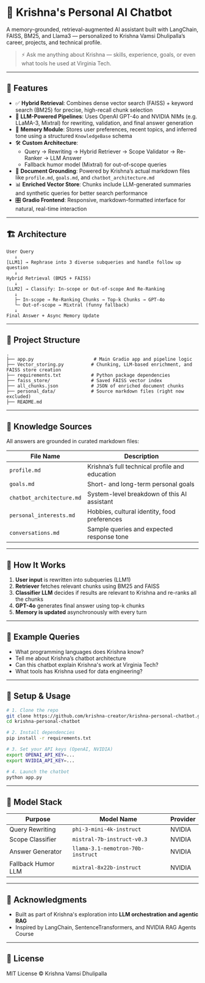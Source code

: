 # 🧠 Krishna's Personal AI Chatbot

A memory-grounded, retrieval-augmented AI assistant built with LangChain, FAISS, BM25, and Llama3 — personalized to Krishna Vamsi Dhulipalla’s career, projects, and technical profile.

> ⚡️ Ask me anything about Krishna — skills, experience, goals, or even what tools he used at Virginia Tech.

---

## 📌 Features

- ✅ **Hybrid Retrieval**: Combines dense vector search (FAISS) + keyword search (BM25) for precise, high-recall chunk selection
- 🤖 **LLM-Powered Pipelines**: Uses OpenAI GPT-4o and NVIDIA NIMs (e.g. LLaMA-3, Mixtral) for rewriting, validation, and final answer generation
- 🧠 **Memory Module**: Stores user preferences, recent topics, and inferred tone using a structured `KnowledgeBase` schema
- 🛠️ **Custom Architecture**:
  - Query → Rewriting → Hybrid Retriever → Scope Validator → Re-Ranker → LLM Answer
  - Fallback humor model (Mixtral) for out-of-scope queries
- 🧩 **Document Grounding**: Powered by Krishna’s actual markdown files like `profile.md`, `goals.md`, and `chatbot_architecture.md`
- 📊 **Enriched Vector Store**: Chunks include LLM-generated summaries and synthetic queries for better search performance
- 🎛️ **Gradio Frontend**: Responsive, markdown-formatted interface for natural, real-time interaction

---

## 🏗️ Architecture

```text
User Query
   ↓
[LLM1] → Rephrase into 3 diverse subqueries and handle follow up question
   ↓
Hybrid Retrieval (BM25 + FAISS)
   ↓
[LLM2] → Classify: In-scope or Out-of-scope And Re-Ranking
   ↓
   ├─ In-scope → Re-Ranking Chunks → Top-k Chunks → GPT-4o
   └─ Out-of-scope → Mixtral (funny fallback)
   ↓
Final Answer + Async Memory Update
```

---

## 📂 Project Structure

```
.
├── app.py                      # Main Gradio app and pipeline logic
├── Vector_storing.py          # Chunking, LLM-based enrichment, and FAISS store creation
├── requirements.txt           # Python package dependencies
├── faiss_store/               # Saved FAISS vector index
├── all_chunks.json            # JSON of enriched document chunks
├── personal_data/             # Source markdown files (right now excluded)
├── README.md
```

---

## 🧠 Knowledge Sources

All answers are grounded in curated markdown files:

| File Name                 | Description                                    |
| ------------------------- | ---------------------------------------------- |
| `profile.md`              | Krishna’s full technical profile and education |
| `goals.md`                | Short- and long-term personal goals            |
| `chatbot_architecture.md` | System-level breakdown of this AI assistant    |
| `personal_interests.md`   | Hobbies, cultural identity, food preferences   |
| `conversations.md`        | Sample queries and expected response tone      |

---

## 🧪 How It Works

1. **User input** is rewritten into subqueries (LLM1)
2. **Retriever** fetches relevant chunks using BM25 and FAISS
3. **Classifier LLM** decides if results are relevant to Krishna and re-ranks all the chunks
4. **GPT-4o** generates final answer using top-k chunks
5. **Memory is updated** asynchronously with every turn

---

## 💬 Example Queries

- What programming languages does Krishna know?
- Tell me about Krishna’s chatbot architecture
- Can this chatbot explain Krishna's work at Virginia Tech?
- What tools has Krishna used for data engineering?

---

## 🚀 Setup & Usage

```bash
# 1. Clone the repo
git clone https://github.com/krishna-creator/krishna-personal-chatbot.git
cd krishna-personal-chatbot

# 2. Install dependencies
pip install -r requirements.txt

# 3. Set your API keys (OpenAI, NVIDIA)
export OPENAI_API_KEY=...
export NVIDIA_API_KEY=...

# 4. Launch the chatbot
python app.py
```

---

## 🔮 Model Stack

| Purpose            | Model Name               | Provider |
| ------------------ | ------------------------ | -------- |
| Query Rewriting    | `phi-3-mini-4k-instruct` | NVIDIA   |
| Scope Classifier   | `mistral-7b-instruct-v0.3`   | NVIDIA   |
| Answer Generator   | `llama-3.1-nemotron-70b-instruct` | NVIDIA   |
| Fallback Humor LLM | `mixtral-8x22b-instruct` | NVIDIA   |

---

## 📌 Acknowledgments

- Built as part of Krishna's exploration into **LLM orchestration and agentic RAG**
- Inspired by LangChain, SentenceTransformers, and NVIDIA RAG Agents Course

---

## 📜 License

MIT License © Krishna Vamsi Dhulipalla

